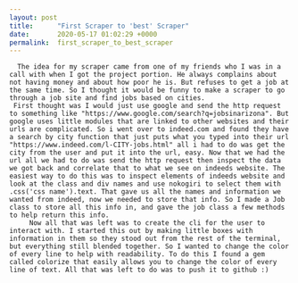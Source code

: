 ```yaml
---
layout: post
title:      "First Scraper to 'best' Scraper"
date:       2020-05-17 01:02:29 +0000
permalink:  first_scraper_to_best_scraper
---
```


      The idea for my scraper came from one of my friends who I was in a call with when I got the project portion. He always complains about not having money and about how poor he is. But refuses to get a job at the same time. So I thought it would be funny to make a scraper to go through a job site and find jobs based on cities. 
     First thought was I would just use google and send the http request to something like "https://www.google.com/search?q=jobsinarizona". But google uses little modules that are linked to other websites and their urls are complicated. So i went over to indeed.com and found they have a search by city function that just puts what you typed into their url "https://www.indeed.com/l-CITY-jobs.html" all i had to do was get the city from the user and put it into the url, easy. Now that we had the url all we had to do was send the http request then inspect the data we got back and correlate that to what we see on indeeds website. The easiest way to do this was to inspect elements of indeeds website and look at the class and div names and use nokogiri to select them with .css('css name').text. That gave us all the names and information we wanted from indeed, now we needed to store that info. So I made a Job class to store all this info in, and gave the job class a few methods to help return this info.
		 Now all that was left was to create the cli for the user to interact with. I started this out by making little boxes with information in them so they stood out from the rest of the terminal, but everything still blended together. So I wanted to change the color of every line to help with readability. To do this I found a gem called colorize that easily allows you to change the color of every line of text. All that was left to do was to push it to github :)





